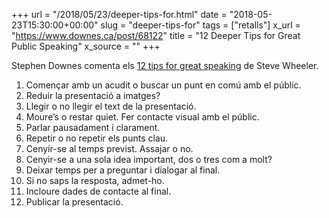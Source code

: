 +++
url = "/2018/05/23/deeper-tips-for.html"
date = "2018-05-23T15:30:00+00:00"
slug = "deeper-tips-for"
tags = ["retalls"]
x_url = "https://www.downes.ca/post/68122"
title = "12 Deeper Tips for Great Public Speaking"
x_source = ""
+++


Stephen Downes comenta els [12 tips for great speaking](http://www.steve-wheeler.co.uk/2018/05/12-tips-for-great-speaking.html) de Steve Wheeler.

1. Començar amb un acudit o buscar un punt en comú amb el públic.
2. Reduir la presentació a imatges?
3. Llegir o no llegir el text de la presentació.
4. Moure’s o restar quiet. Fer contacte visual amb el públic.
5. Parlar pausadament i clarament.
6. Repetir o no repetir els punts clau.
7. Cenyir-se al temps previst. Assajar o no.
8. Cenyir-se a una sola idea important, dos o tres com a molt?
9. Deixar temps per a preguntar i dialogar al final.
10. Si no saps la resposta, admet-ho.
11. Incloure dades de contacte al final.
12. Publicar la presentació.
